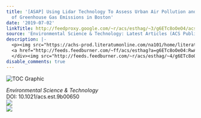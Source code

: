 ```yaml
---
title: '[ASAP] Using Lidar Technology To Assess Urban Air Pollution and Improve Estimates
  of Greenhouse Gas Emissions in Boston'
date: '2019-07-02'
linkTitle: http://feedproxy.google.com/~r/acs/esthag/~3/g6ETc8oOeO4/acs.est.9b00650
source: 'Environmental Science & Technology: Latest Articles (ACS Publications)'
description: |-
  <p><img src="https://achs-prod.literatumonline.com/na101/home/literatum/publisher/achs/journals/content/esthag/0/esthag.ahead-of-print/acs.est.9b00650/20190702/images/medium/es-2019-00650r_0006.gif" alt="TOC Graphic"/></p><div><cite>Environmental Science & Technology</cite></div><div>DOI: 10.1021/acs.est.9b00650</div><div class="feedflare">
  <a href="http://feeds.feedburner.com/~ff/acs/esthag?a=g6ETc8oOeO4:RwACNekpMdU:yIl2AUoC8zA"><img src="http://feeds.feedburner.com/~ff/acs/esthag?d=yIl2AUoC8zA" border="0"></img></a>
  </div><img src="http://feeds.feedburner.com/~r/acs/esthag/~4/g6ETc8oOeO4" ...
disable_comments: true
---
```

<p><img src="https://achs-prod.literatumonline.com/na101/home/literatum/publisher/achs/journals/content/esthag/0/esthag.ahead-of-print/acs.est.9b00650/20190702/images/medium/es-2019-00650r_0006.gif" alt="TOC Graphic"/></p><div><cite>Environmental Science & Technology</cite></div><div>DOI: 10.1021/acs.est.9b00650</div><div class="feedflare">
<a href="http://feeds.feedburner.com/~ff/acs/esthag?a=g6ETc8oOeO4:RwACNekpMdU:yIl2AUoC8zA"><img src="http://feeds.feedburner.com/~ff/acs/esthag?d=yIl2AUoC8zA" border="0"></img></a>
</div><img src="http://feeds.feedburner.com/~r/acs/esthag/~4/g6ETc8oOeO4" ...